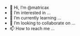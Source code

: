 - 👋 Hi, I’m @matricax
- 👀 I’m interested in ...
- 🌱 I’m currently learning ...
- 💞️ I’m looking to collaborate on ...
- 📫 How to reach me ...

<!---
matricax/matricax is a ✨ special ✨ repository because its `README.md` (this file) appears on your GitHub profile.
You can click the Preview link to take a look at your changes.
--->
